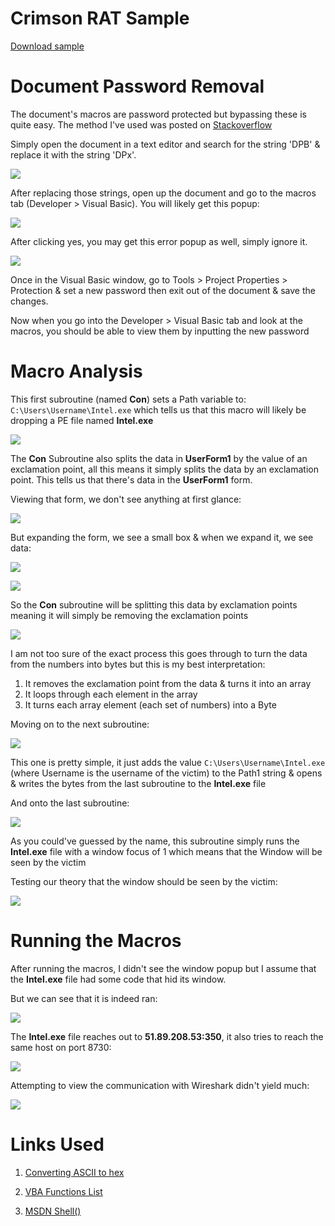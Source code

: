 # Crimson RAT Sample

[Download sample](https://app.any.run/tasks/206fb61a-38ac-4f84-81f6-9389ce775c16/) 

# Document Password Removal

The document's macros are password protected but bypassing these is quite easy. The method I've used was posted on [Stackoverflow](https://stackoverflow.com/questions/272503/removing-the-password-from-a-vba-project)

Simply open the document in a text editor and search for the string 'DPB' & replace it with the string 'DPx'.

![](/pic-set3/img1.png)

After replacing those strings, open up the document and go to the macros tab (Developer > Visual Basic). You will likely get this popup:

![](/pic-set3/img3.png)

After clicking yes, you may get this error popup as well, simply ignore it.

![](/pic-set3/img4.png)

Once in the Visual Basic window, go to Tools > Project Properties > Protection & set a new password then exit out of the document & save the changes.

Now when you go into the Developer > Visual Basic tab and look at the macros, you should be able to view them by inputting the new password

# Macro Analysis

This first subroutine (named **Con**) sets a Path variable to: `C:\Users\Username\Intel.exe` which tells us that this macro will likely be dropping a PE file named **Intel.exe**

![](/pic-set3/img5.png)

The **Con** Subroutine also splits the data in **UserForm1** by the value of an exclamation point, all this means it simply splits the data by an exclamation point. This tells us that there's data in the **UserForm1** form.

Viewing that form, we don't see anything at first glance:

![](/pic-set3/img6.png)

But expanding the form, we see a small box & when we expand it, we see data:

![](/pic-set3/img7.png)

![](/pic-set3/img8.png)

So the **Con** subroutine will be splitting this data by exclamation points meaning it will simply be removing the exclamation points

![](/pic-set3/img5.png)

I am not too sure of the exact process this goes through to turn the data from the numbers into bytes but this is my best interpretation:

1. It removes the exclamation point from the data & turns it into an array
2. It loops through each element in the array 
3. It turns each array element (each set of numbers) into a Byte 

Moving on to the next subroutine:

![](/pic-set3/img9.png)

This one is pretty simple, it just adds the value `C:\Users\Username\Intel.exe` (where Username is the username of the victim) to the Path1 string & opens & writes the bytes from the last subroutine to the **Intel.exe** file

And onto the last subroutine:

![](/pic-set3/img10.png)

As you could've guessed by the name, this subroutine simply runs the **Intel.exe** file with a window focus of 1 which means that the Window will be seen by the victim

Testing our theory that the window should be seen by the victim:

![](/pic-set3/img13.png)

# Running the Macros

After running the macros, I didn't see the window popup but I assume that the **Intel.exe** file had some code that hid its window.

But we can see that it is indeed ran:

![](/pic-set3/img11.png)

The **Intel.exe** file reaches out to **51.89.208.53:350**, it also tries to reach the same host on port 8730:

![](/pic-set3/img12.png)

Attempting to view the communication with Wireshark didn't yield much:

![](/pic-set3/img13.png)

# Links Used

1. [Converting ASCII to hex](https://www.asciitohex.com/)

2. [VBA Functions List](https://www.excelfunctions.net/vba-functions.html)

3. [MSDN Shell()](https://docs.microsoft.com/en-us/office/vba/language/reference/user-interface-help/shell-function)